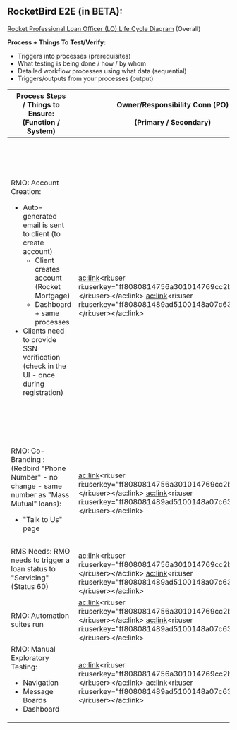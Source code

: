 
## **RocketBird E2E (in BETA):**

[Rocket Professional Loan Officer (LO) Life Cycle Diagram](https://editor.signavio.com/p/hub-preview#model/ff04d56e3b8644cd880073bf5a6af3ab;diagram) (Overall)



**Process + Things To Test/Verify:**

- Triggers into processes (prerequisites)
- What testing is being done / how / by whom
- Detailed workflow processes using what data (sequential)
- Triggers/outputs from your processes (output)





| Process Steps / Things to Ensure:<br>(Function / System)<br> | Owner/Responsibility Conn (PO)<br><br>(Primary / Secondary)<br> | SME / Testing Conn<br><br>(Primary / Secondary)<br> | Input and Output Triggers / Notifications<br> | Estimated Duration<br> | Status<br><br>(Complete / Not Started)<br> | Notes / Issues<br> |
| --- | --- | --- | --- | --- | --- | --- |
| RMO: Account Creation:<br><ul><li>Auto-generated email is sent to client (to create account)<br><ul><li>Client creates account (Rocket Mortgage)</li><li>Dashboard + same processes</li></ul></li><li>Clients need to provide SSN verification (check in the UI - once during registration)</li></ul> | <br><ac:link><ri:user ri:userkey="ff8080814756a301014769cc2b950005"></ri:user></ac:link> <ac:link><ri:user ri:userkey="ff808081489ad5100148a07c63fb000d"></ri:user></ac:link><br> | <br><ac:link><ri:user ri:userkey="8a890360559efb1d0156114401cd0033"></ri:user></ac:link><br> | Input: Once LO has solution approved from Einstein &gt; LOLA &gt; AMP &gt; RMO triggered : "Application Setup" message (quismo)<br><br>Output:<br><ul><li>Auto-generated email is sent to client (to create account)<br><ul><li>Client creates account (Rocket Mortgage)</li><li>Dashboard + same processes</li></ul></li><li>Clients need to provide SSN verification (check in the UI - once during registration)</li></ul> | 15mins | **COMPLETE** | All features already in PROD + Ready for testing esp. in BETA |
| RMO: Co-Branding : (Redbird "Phone Number" - no change - same number as "Mass Mutual" loans):<br><ul><li>&quot;Talk to Us&quot; page</li></ul> | <ac:link><ri:user ri:userkey="ff8080814756a301014769cc2b950005"></ri:user></ac:link> <ac:link><ri:user ri:userkey="ff808081489ad5100148a07c63fb000d"></ri:user></ac:link><br> | <br><ac:link><ri:user ri:userkey="ff8080814756a301014769cc2b950005"></ri:user></ac:link><br> | <br><br> | 2mins | **COMPLETE** | Verify same phone number: 800-603-1955<br> |
| RMS Needs: RMO needs to trigger a loan status to "Servicing" (Status 60) | <br><ac:link><ri:user ri:userkey="ff8080814756a301014769cc2b950005"></ri:user></ac:link> <ac:link><ri:user ri:userkey="ff808081489ad5100148a07c63fb000d"></ri:user></ac:link><br> | <br><ac:link><ri:user ri:userkey="ff8080814756a301014769cc2b950005"></ri:user></ac:link> <ac:link><ri:user ri:userkey="ff808081489ad5100148a07c63fb000d"></ri:user></ac:link><br> | Ensure that RMS picks up the loan as expected | 2mins | **COMPLETE** | <br> |
| RMO: Automation suites run | <ac:link><ri:user ri:userkey="ff8080814756a301014769cc2b950005"></ri:user></ac:link> <ac:link><ri:user ri:userkey="ff808081489ad5100148a07c63fb000d"></ri:user></ac:link> | <br><ac:link><ri:user ri:userkey="ff8080814973405c0149aaac642a004a"></ri:user></ac:link><br> | <br>Manual kickoff<br> | 10mins | **COMPLETE** | <br> |
| RMO: Manual Exploratory Testing:<br><ul><li>Navigation</li><li>Message Boards</li><li>Dashboard</li></ul> | <ac:link><ri:user ri:userkey="ff8080814756a301014769cc2b950005"></ri:user></ac:link> <ac:link><ri:user ri:userkey="ff808081489ad5100148a07c63fb000d"></ri:user></ac:link><br> | <br><ac:link><ri:user ri:userkey="ff8080814756a301014769cc2b950005"></ri:user></ac:link> <ac:link><ri:user ri:userkey="ff808081489ad5100148a07c63fb000d"></ri:user></ac:link><br> | <br><br> | 20mins | **COMPLETE** | <br> |







